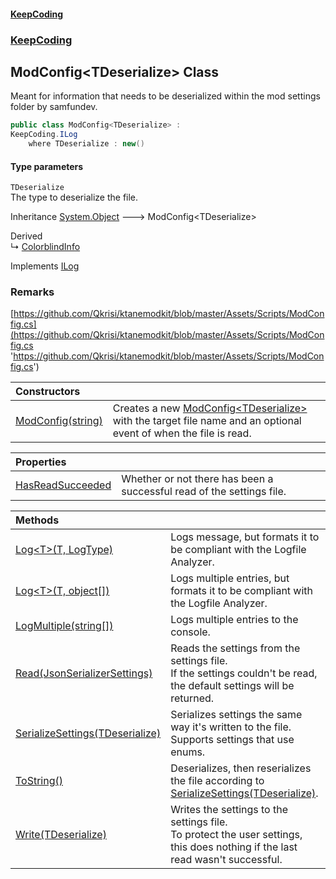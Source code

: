 #### [KeepCoding](index.md 'index')
### [KeepCoding](KeepCoding.md 'KeepCoding')
## ModConfig&lt;TDeserialize&gt; Class
Meant for information that needs to be deserialized within the mod settings folder by samfundev.  
```csharp
public class ModConfig<TDeserialize> :
KeepCoding.ILog
    where TDeserialize : new()
```
#### Type parameters
<a name='KeepCoding.ModConfig.TDeserialize..TDeserialize'></a>
`TDeserialize`  
The type to deserialize the file.
  

Inheritance [System.Object](https://docs.microsoft.com/en-us/dotnet/api/System.Object 'System.Object') &#129106; ModConfig&lt;TDeserialize&gt;  

Derived  
&#8627; [ColorblindInfo](ColorblindInfo.md 'KeepCoding.ColorblindInfo')  

Implements [ILog](ILog.md 'KeepCoding.ILog')  
### Remarks
[https://github.com/Qkrisi/ktanemodkit/blob/master/Assets/Scripts/ModConfig.cs](https://github.com/Qkrisi/ktanemodkit/blob/master/Assets/Scripts/ModConfig.cs 'https://github.com/Qkrisi/ktanemodkit/blob/master/Assets/Scripts/ModConfig.cs')

| Constructors | |
| :--- | :--- |
| [ModConfig(string)](ModConfig.TDeserialize...ctor.ymLFP7VhjlyqPwd7a+Kdhg.md 'KeepCoding.ModConfig&lt;TDeserialize&gt;.ModConfig(string)') | Creates a new [ModConfig&lt;TDeserialize&gt;](ModConfig.TDeserialize..md 'KeepCoding.ModConfig&lt;TDeserialize&gt;') with the target file name and an optional event of when the file is read.<br/> |

| Properties | |
| :--- | :--- |
| [HasReadSucceeded](ModConfig.TDeserialize..HasReadSucceeded.md 'KeepCoding.ModConfig&lt;TDeserialize&gt;.HasReadSucceeded') | Whether or not there has been a successful read of the settings file.<br/> |

| Methods | |
| :--- | :--- |
| [Log&lt;T&gt;(T, LogType)](ModConfig.TDeserialize..Log.d3dvmzlayQlaC6rfPrunOw.md 'KeepCoding.ModConfig&lt;TDeserialize&gt;.Log&lt;T&gt;(T, LogType)') | Logs message, but formats it to be compliant with the Logfile Analyzer.<br/> |
| [Log&lt;T&gt;(T, object[])](ModConfig.TDeserialize..Log.O8ILTuyyeOxq9SD2Yhyv+Q.md 'KeepCoding.ModConfig&lt;TDeserialize&gt;.Log&lt;T&gt;(T, object[])') | Logs multiple entries, but formats it to be compliant with the Logfile Analyzer.<br/> |
| [LogMultiple(string[])](ModConfig.TDeserialize..LogMultiple.oXnHLxsKoE1oXHw.bW4.vQ.md 'KeepCoding.ModConfig&lt;TDeserialize&gt;.LogMultiple(string[])') | Logs multiple entries to the console.<br/> |
| [Read(JsonSerializerSettings)](ModConfig.TDeserialize..Read.QEL3k.29cVz6oNkgqzWrww.md 'KeepCoding.ModConfig&lt;TDeserialize&gt;.Read(JsonSerializerSettings)') | Reads the settings from the settings file.<br/>If the settings couldn't be read, the default settings will be returned.<br/> |
| [SerializeSettings(TDeserialize)](ModConfig.TDeserialize..SerializeSettings.WJWm5HxCxmgq3r6Dh65L2g.md 'KeepCoding.ModConfig&lt;TDeserialize&gt;.SerializeSettings(TDeserialize)') | Serializes settings the same way it's written to the file. Supports settings that use enums.<br/> |
| [ToString()](ModConfig.TDeserialize..ToString().md 'KeepCoding.ModConfig&lt;TDeserialize&gt;.ToString()') | Deserializes, then reserializes the file according to [SerializeSettings(TDeserialize)](ModConfig.TDeserialize..SerializeSettings.WJWm5HxCxmgq3r6Dh65L2g.md 'KeepCoding.ModConfig&lt;TDeserialize&gt;.SerializeSettings(TDeserialize)').<br/> |
| [Write(TDeserialize)](ModConfig.TDeserialize..Write.5NxgpqfX.dUC0fgJoiyw9w.md 'KeepCoding.ModConfig&lt;TDeserialize&gt;.Write(TDeserialize)') | Writes the settings to the settings file.<br/>To protect the user settings, this does nothing if the last read wasn't successful.<br/> |
